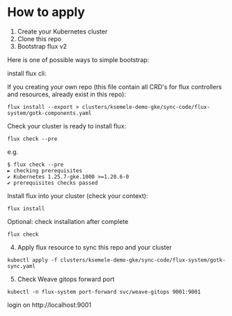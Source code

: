 # How to apply

1. Create your Kubernetes cluster
2. Clone this repo
3. Bootstrap flux v2

Here is one of possible ways to simple bootstrap:

install flux cli:

If you creating your own repo (this file contain all CRD's for flux controllers and resources, already exist in this repo):
```
flux install --export > clusters/ksemele-demo-gke/sync-code/flux-system/gotk-components.yaml
```

Check your cluster is ready to install flux:
```
flux check --pre
```
e.g.
```
$ flux check --pre
► checking prerequisites
✔ Kubernetes 1.25.7-gke.1000 >=1.20.6-0
✔ prerequisites checks passed
```

Install flux into your cluster (check your context):
```
flux install
```

Optional: check installation after complete
```
flux check
```

4. Apply flux resource to sync this repo and your cluster
```
kubectl apply -f clusters/ksemele-demo-gke/sync-code/flux-system/gotk-sync.yaml
```

5. Check Weave gitops
forward port
```
kubectl -n flux-system port-forward svc/weave-gitops 9001:9001
```
login on http://localhost:9001
